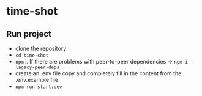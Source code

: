 # time-shot

## Run project
 - clone the repository
 - ```сd time-shot```
 - ```npm``` i. If there are problems with peer-to-peer dependencies -> ```npm i --lagacy-peer-deps```
 - create an .env file copy and completely fill in the content from the .env.example file
 - ```npm run start:dev```